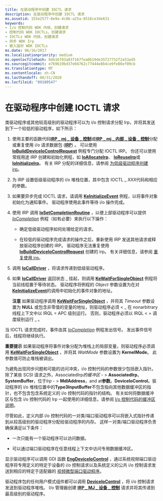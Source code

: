 ```yaml
---
title: 在驱动程序中创建 IOCTL 请求
description: 在驱动程序中创建 IOCTL 请求
ms.assetid: 155e2577-0e9a-4c0b-a25a-8516ce3de631
keywords:
- I/o 控制代码 WDK 内核，创建请求
- 控制代码 WDK IOCTLs，创建请求
- IOCTLs WDK 内核，创建请求
- 同步 WDK Irp
- 嵌入指针 WDK IOCTLs
ms.date: 06/16/2017
ms.localizationpriority: medium
ms.openlocfilehash: 84b16f83a83f167fea0b19de35f27752f2a53ad5
ms.sourcegitcommit: e769619bd37e04762c77444e8b4ce9fe86ef09cb
ms.translationtype: MT
ms.contentlocale: zh-CN
ms.lasthandoff: 08/31/2020
ms.locfileid: "89189547"
---
```

# <a name="creating-ioctl-requests-in-drivers"></a>在驱动程序中创建 IOCTL 请求





类驱动程序或其他较高级别的驱动程序可以为 i/o 控制请求分配 Irp，并将其发送到下一个较低的驱动程序，如下所示：

1.  使用主要的函数代码[**IRP \_ mj \_ 设备 \_ 控制**](./irp-mj-device-control.md)或[**IRP \_ mj \_ 内部 \_ 设备 \_ 控制**](./irp-mj-internal-device-control.md)分配或重复使用 i/o 请求数据包 ([**IRP**](/windows-hardware/drivers/ddi/wdm/ns-wdm-_irp)) 。 可以使用 [**IoBuildDeviceIoControlRequest**](/windows-hardware/drivers/ddi/wdm/nf-wdm-iobuilddeviceiocontrolrequest) 例程专门分配 IOCTL IRP。 你还可以使用常规用途 IRP 创建和初始化例程，如 [**IoAllocateIrp**](/windows-hardware/drivers/ddi/wdm/nf-wdm-ioallocateirp)、 [**IoReuseIrp**](/windows-hardware/drivers/ddi/wdm/nf-wdm-ioreuseirp)或 [**IoInitializeIrp**](/windows-hardware/drivers/ddi/wdm/nf-wdm-ioinitializeirp)。 有关 IRP 分配的详细信息，请参阅 [为低级驱动程序创建 irp](creating-irps-for-lower-level-drivers.md)。

2.  为 IRP 设置低级驱动程序的 i/o 堆栈位置，其中包含 IOCTL \_ *XXX*代码和相应的参数。

3.  如果要异步完成 IOCTL 请求，请调用 [**KeInitializeEvent**](/windows-hardware/drivers/ddi/wdm/nf-wdm-keinitializeevent) 例程，以将事件对象初始化为通知事件。 驱动程序使用此事件等待 i/o 操作完成。

4.  使用 IRP 调用 [**IoSetCompletionRoutine**](/windows-hardware/drivers/ddi/wdm/nf-wdm-iosetcompletionroutine) ，以便上部驱动程序可以提供 [*IoCompletion*](/windows-hardware/drivers/ddi/wdm/nc-wdm-io_completion_routine) 例程（如有必要）来执行以下操作：

    -   确定低级驱动程序如何处理给定的请求。

    -   在较低的驱动程序完成请求的操作之后，重新使用 IRP 发送其他请求或释放驱动程序创建的 IRP。 驱动程序无法重复使用 [**IoBuildDeviceIoControlRequest**](/windows-hardware/drivers/ddi/wdm/nf-wdm-iobuilddeviceiocontrolrequest) 创建的 irp。 有关详细信息，请参阅 [重复使用 irp](reusing-irps.md)。

5.  调用 [**IoCallDriver**](/windows-hardware/drivers/ddi/wdm/nf-wdm-iocalldriver) ，将请求传递到低级驱动程序。

6.  如果 [**IoCallDriver**](/windows-hardware/drivers/ddi/wdm/nf-wdm-iocalldriver) 返回状态 \_ 挂起，则调用 [**KeWaitForSingleObject**](/windows-hardware/drivers/ddi/wdm/nf-wdm-kewaitforsingleobject) 例程将当前线程置于等待状态。 驱动程序将例程的 *Object* 参数设置为在对 [**KeInitializeEvent**](/windows-hardware/drivers/ddi/wdm/nf-wdm-keinitializeevent)的调用中初始化的事件对象的地址。

    **注意**  如果驱动程序调用 [**KeWaitForSingleObject**](/windows-hardware/drivers/ddi/wdm/nf-wdm-kewaitforsingleobject) ，并将其 *Timeout* 参数设置为 **NULL** 或包含非零值的变量的地址，则驱动程序必须 &lt; \_ 在 nonarbitrary 线程上下文中以 IRQL = APC 级别运行。 否则，驱动程序必须以 IRQL &lt; = 调度级别运行 \_ 。




当 IOCTL 请求完成时，事件由其 [*IoCompletion*](/windows-hardware/drivers/ddi/wdm/nc-wdm-io_completion_routine) 例程发出信号。 发出事件信号后，线程将继续执行。

**重要提示**  如果驱动程序将事件对象分配为堆栈上的局部变量，则驱动程序必须调用 [**KeWaitForSingleObject**](/windows-hardware/drivers/ddi/wdm/nf-wdm-kewaitforsingleobject) ，并将其 *WaitMode* 参数设置为 **KernelMode**。 此参数值可防止堆栈被调出。




为避免出现同步问题和可能的访问冲突，i/o 控制代码的参数很少包括嵌入指针。 除了某些 SCSI 请求之外，AssociatedIrp*的缓冲区* - &gt; **AssociatedIrp**。**SystemBuffer**，位于*Irp* - &gt; **MdlAddress**，and at**参数**。**DeviceIoControl**。驱动程序的 i/o 堆栈位置中的**Type3InputBuffer**不包含指向其他数据缓冲区的指针，也不包含包含系统定义的 i/o 控制代码的指针的结构。 有关如何将数据缓冲区与包含 i/o 控制代码的 Irp 一起使用的详细信息，请参阅 [I/o 控制代码的缓冲区说明](buffer-descriptions-for-i-o-control-codes.md)。

尽管如此，定义内部 i/o 控制代码的一对类/端口驱动程序可以将嵌入式指针传递到从较高级别的驱动程序分配给驱动程序的内存。 这样一对类/端口驱动程序负责确保满足以下条件：

-   一次只能有一个驱动程序可以访问数据。

-   可以通过端口驱动程序在任意线程上下文中访问专用数据缓冲区。

显示驱动程序可以调用 GDI 函数 [**EngDeviceIoControl**](/windows/desktop/api/winddi/nf-winddi-engdeviceiocontrol) ，通过系统视频端口驱动程序将专用定义的特定于设备的 i/o 控制请求以及系统定义的公共 i/o 控制请求发送到相应的特定于适配器的 [视频微型端口驱动程序](../display/video-miniport-drivers-in-the-windows-2000-display-driver-model.md)。

驱动程序包的任何用户模式组件都可以调用 [**DeviceIoControl**](/windows/desktop/api/ioapiset/nf-ioapiset-deviceiocontrol) ，将 i/o 控制请求发送到驱动程序堆栈。 I/o 管理器创建 [**IRP \_ MJ \_ 设备 \_ 控制**](./irp-mj-device-control.md) 请求并将其传递到最高级别的驱动程序。